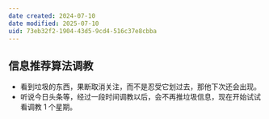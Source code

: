 ```yaml
---
date created: 2024-07-10
date modified: 2025-07-10
uid: 73eb32f2-1904-43d5-9cd4-516c37e8cbba
---
```

## 信息推荐算法调教

- 看到垃圾的东西，果断取消关注，而不是忍受它划过去，那他下次还会出现。
- 听说今日头条等，经过一段时间调教以后，会不再推垃圾信息，现在开始试试看调教 1 个星期。
